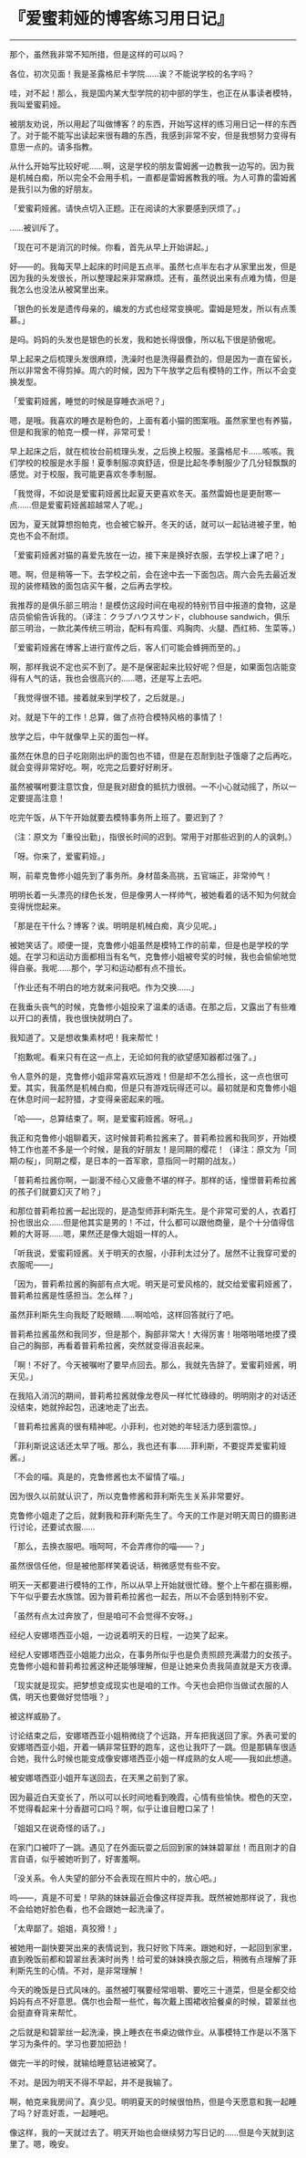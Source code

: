 # 『爱蜜莉娅的博客练习用日记』

------

那个，虽然我非常不知所措，但是这样的可以吗？

各位，初次见面！我是圣露格尼卡学院……诶？不能说学校的名字吗？

哇，对不起！那么，我是国内某大型学院的初中部的学生，也正在从事读者模特，我叫爱蜜莉娅。

被朋友劝说，所以用起了叫做博客？的东西，开始写这样的练习用日记一样的东西了。对于能不能写出读起来很有趣的东西，我感到非常不安，但是我想努力变得有意思一点的。请多指教。

从什么开始写比较好呢……啊，这是学校的朋友雷姆酱一边教我一边写的。因为我是机械白痴，所以完全不会用手机，一直都是雷姆酱教我的哦。为人可靠的雷姆酱是我引以为傲的好朋友。

「爱蜜莉娅酱。请快点切入正题。正在阅读的大家要感到厌烦了。」

……被训斥了。

「现在可不是消沉的时候。你看，首先从早上开始讲起。」

好——的。我每天早上起床的时间是五点半。虽然七点半左右才从家里出发，但是因为我的头发很长，所以整理起来非常麻烦。还有，虽然说出来有点难为情，但是我怎么也没法从被窝里出来。

「银色的长发是遗传母亲的，编发的方式也经常变换呢。雷姆是短发，所以有点羡慕。」

是吗。妈妈的头发也是银色的长发，我和她长得很像，所以私下很是骄傲呢。

早上起来之后梳理头发很麻烦，洗澡时也是洗得最费劲的，但是因为一直在留长，所以非常舍不得剪掉。周六的时候，因为下午放学之后有模特的工作，所以不会变换发型。

「爱蜜莉娅酱，睡觉的时候是穿睡衣派吧？」

嗯，是哦。我喜欢的睡衣是粉色的，上面有着小猫的图案哦。虽然家里也有养猫，但是和我家的帕克一模一样，非常可爱！

早上起床之后，就在梳妆台前梳理头发，之后换上校服。圣露格尼卡……咳咳。我们学校的校服是水手服！夏季制服凉爽舒适，但是比起冬季制服少了几分轻飘飘的感觉。对于校服，我可能更喜欢冬季制服。

「我觉得，不如说是爱蜜莉娅酱比起夏天更喜欢冬天。虽然雷姆也是更耐寒一点……但是爱蜜莉娅酱超越常人了呢。」

因为，夏天就算想抱帕克，也会被它躲开。冬天的话，就可以一起钻进被子里，帕克也不会不耐烦。

「爱蜜莉娅酱对猫的喜爱先放在一边，接下来是换好衣服，去学校上课了吧？」

嗯。啊，但是稍等一下。去学校之前，会在途中去一下面包店。周六会先去最近发现的装修精致的面包店买午餐，之后再去学校。

我推荐的是俱乐部三明治！是模仿这段时间在电视的特别节目中报道的食物，这是店员偷偷告诉我的。（译注：クラブハウスサンド，clubhouse sandwich，俱乐部三明治，一款北美传统三明治，配料有鸡蛋、鸡胸肉、火腿、西红柿、生菜等。）

「爱蜜莉娅酱在博客上进行宣传之后，客人们可能会蜂拥而至的。」

啊，那样我说不定也买不到了。是不是保密起来比较好呢？但是，如果面包店能变得有人气的话，我也会很高兴的……嗯，还是写上去吧。

「我觉得很不错。接着就来到学校了，之后就是。」

对。就是下午的工作！总算，做了点符合模特风格的事情了！

放学之后，中午就像早上买的面包一样。

虽然在休息的日子吃刚刚出炉的面包也不错，但是在忍耐到肚子饿瘪了之后再吃，就会变得非常好吃。啊，吃完之后要好好刷牙。

虽然被嘱咐要注意饮食，但是我对甜食的抵抗力很弱。一不小心就动摇了，所以一定要提高注意！

吃完午饭，从下午开始就要去模特事务所上班了。要迟到了？

（注：原文为「重役出勤」，指很长时间的迟到。常用于对那些迟到的人的讽刺。）

「呀。你来了，爱蜜莉娅。」

啊，前辈克鲁修小姐先到了事务所。身材苗条高挑，五官端正，非常帅气！

明明长着一头漂亮的绿色长发，但是像男人一样帅气，被她看着的话不知为何就会变得恍惚起来。

「那是在干什么？博客？诶。明明是机械白痴，真少见呢。」

被她笑话了。顺便一提，克鲁修小姐虽然是模特工作的前辈，但是也是学校的学姐。在学习和运动方面都相当有名气，克鲁修小姐被夸奖的时候，我也会偷偷地觉得自豪。我呢……那个，学习和运动都有点不擅长。

「作业还有不明白的地方就来问我吧。作为交换……」

在我垂头丧气的时候，克鲁修小姐投来了温柔的话语。在那之后，又露出了有些难以开口的表情，我也很快就明白了。

我知道了。又是想收集素材吧！我来帮忙！

「抱歉呢。看来只有在这一点上，无论如何我的欲望感知器都过强了。」

令人意外的是，克鲁修小姐非常喜欢玩游戏！但是却不怎么擅长，这一点也很可爱。其实，我虽然是机械白痴，但是只有游戏玩得还可以。最初就是和克鲁修小姐在休息时间一起狩猎，才变得亲密起来的哦。

「哈——，总算结束了。啊，是爱蜜莉娅酱。呀吼。」

我正和克鲁修小姐聊着天，这时候普莉希拉酱来了。普莉希拉酱和我同岁，开始模特工作也差不多是一个时候，是我的好朋友！是同期的樱花！（译注：原文为「同期の桜」，同期之樱，是日本的一首军歌，意指同一时期的战友。）

「普莉希拉酱你啊，一副漫不经心又疲惫不堪的样子。那样的话，憧憬普莉希拉酱的孩子们就要幻灭了哟？」

和那位普莉希拉酱一起出现的，是造型师菲利斯先生。是个非常可爱的人，衣着打扮也很出众……但是他其实是男的！不过，什么都可以跟他商量，是个十分值得信赖的大哥哥……嗯，果然还是像大姐姐一样的人。

「听我说，爱蜜莉娅酱。关于明天的衣服，小菲利太过分了。居然不让我穿可爱的衣服呢——」

「因为，普莉希拉酱的胸部有点大呢。明天是可爱风格的，就交给爱蜜莉娅酱了，普莉希拉酱是性感担当。怎么样？」

虽然菲利斯先生向我眨了眨眼睛……啊哈哈，这样回答就行了吧。

普莉希拉酱虽然和我同岁，但是那个，胸部非常大！大得厉害！啪嗒啪嗒地摸了摸自己的胸部，再看着普莉希拉酱，突然就变得沮丧起来。

「啊！不好了。今天被嘱咐了要早点回去。那么，我就先告辞了。爱蜜莉娅酱，明天见。」

在我陷入消沉的期间，普莉希拉酱就像龙卷风一样忙忙碌碌的。明明刚才的对话还没结束，她就拎起包，迅速地走了出去。

「普莉希拉酱真的很有精神呢。小菲利，也对她的年轻活力感到震惊。」

「菲利斯说这话还太早了哦。那么，我也还有事……菲利斯，不要捉弄爱蜜莉娅酱。」

「不会的喵。真是的，克鲁修酱也太不留情了喵。」

因为很久以前就认识了，所以克鲁修酱和菲利斯先生关系非常要好。

克鲁修小姐走了之后，就剩我和菲利斯先生了。今天的工作是对明天周日的摄影进行讨论，还要试衣服……

「那么，去换衣服吧。哦呵呵，不会弄疼你的喵——？」

虽然很信任他，但是被他那样笑着说话，稍微感觉有些不安。

明天一天都要进行模特的工作，所以从早上开始就很忙碌。整个上午都在摄影棚，下午似乎要去水族馆。因为普莉希拉酱也一起去，所以不会感到特别不安。

「虽然有点太过奔放了，但是咱可不会觉得不安呀。」

经纪人安娜塔西亚小姐，一边说着明天的日程，一边笑了起来。

经纪人安娜塔西亚小姐能力出众，在事务所似乎也是负责照顾充满潜力的女孩子。克鲁修小姐和普莉希拉酱这种还能够理解，但是让她来负责我简直就是天方夜谭。

「现实就是现实。把梦想变成现实也是咱的工作。今天也会把你当做试衣服的人偶，明天也要做好觉悟哦？」

被这样威胁了。

讨论结束之后，安娜塔西亚小姐稍微绕了个远路，开车把我送回了家。外表可爱的安娜塔西亚小姐，开着一辆非常狂野的跑车，这也让我吓了一跳。但是那辆车很适合她，我什么时候也能变成像安娜塔西亚小姐一样成熟的女人呢——我如此想道。

被安娜塔西亚小姐开车送回去，在天黑之前到了家。

因为最近白天变长了，所以可以长时间地看到晚霞，心情有些愉快。橙色的天空，不觉得看起来十分香甜可口吗？啊，似乎让谁目瞪口呆了！

「姐姐又在说奇怪的话了。」

在家门口被吓了一跳。遇见了在外面玩耍之后回到家的妹妹碧翠丝！而且刚才的自言自语，似乎被她听到了，好害羞啊。

「没关系。令人失望的部分不会表现在照片中的，放心吧。」

呜——，真是不可爱！早熟的妹妹最近会像这样捉弄我。既然被她那样说了，我也不会给她好脸色看，也不会跟她一起洗澡了。

「太卑鄙了。姐姐，真狡猾！」

被她用一副快要哭出来的表情说到，我只好败下阵来。跟她和好，一起回到家里，直到晚饭前都和碧翠丝表演时尚秀！给可爱的妹妹换衣服之后，稍微有点理解了菲利斯先生的心情。不对，是非常理解！

今天的晚饭是日式风味的。虽然被叮嘱要经常咀嚼、要吃三十道菜，但是全都交给妈妈有点不好意思。偶尔也会帮一些忙，每次戴上围裙收拾餐桌的时候，碧翠丝也会挺直脊背来帮忙。

之后就是和碧翠丝一起洗澡，换上睡衣在书桌边做作业。从事模特工作是以不落下学习为条件的。学习也要加把劲！

做完一半的时候，就输给睡意钻进被窝了。

不对。是因为明天不得不早起，并不是我输了。

啊，帕克来我房间了。真少见。明明夏天的时候很怕热，但是今天愿意和我一起睡了吗？好乖好乖，一起睡吧。

像这样，我的一天就过去了。明天开始也会继续努力写日记的……但是今天就到这里了。嗯，晚安。

